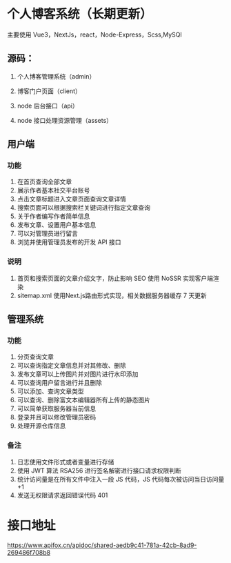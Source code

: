# 个人博客系统（长期更新）

主要使用 Vue3，NextJs，react，Node-Express，Scss,MySQl

## 源码：

1.  个人博客管理系统（admin）

2.  博客门户页面（client）

3.  node 后台接口（api）

4.  node 接口处理资源管理（assets）

## 用户端

### 功能

1.  在首页查询全部文章
2.  展示作者基本社交平台账号
3.  点击文章标题进入文章页面查询文章详情
4.  搜索页面可以根据搜索栏关键词进行指定文章查询
5.  关于作者编写作者简单信息
6.  发布文章、设置用户基本信息
7.  可以对管理员进行留言
8.  浏览并使用管理员发布的开发 API 接口

### 说明

1.  首页和搜索页面的文章介绍文字，防止影响 SEO 使用 NoSSR 实现客户端渲染
2.  sitemap.xml 使用Next.js路由形式实现，相关数据服务器缓存 7 天更新

## 管理系统

### 功能

1.  分页查询文章
2.  可以查询指定文章信息并对其修改、删除
3.  发布文章可以上传图片并对图片进行水印添加
4.  可以查询用户留言进行并且删除
5.  可以添加、查询文章类型
6.  可以查询、删除富文本编辑器所有上传的静态图片
7.  可以简单获取服务器当前信息
8.  登录并且可以修改管理员密码
9.  处理开源仓库信息

### 备注

1.  日志使用文件形式或者变量进行存储
2.  使用 JWT 算法 RSA256 进行签名解密进行接口请求权限判断
3.  统计访问量是在所有文件中注入一段 JS 代码，JS 代码每次被访问当日访问量+1
4.  发送无权限请求返回错误代码 401

# 接口地址

https://www.apifox.cn/apidoc/shared-aedb9c41-781a-42cb-8ad9-269486f708b8
